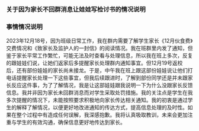 ### 关于因为家长不回群消息让娃娃写检讨书的情况说明

### 事情情况说明

2023年12月18号，因为班级日常工作，我在群内需要了解学生家长《12月伙食费》交费情况和《致家长及监护人的一封信》的阅读情况。我在班群里内发了通知，但鉴于家长平常工作繁忙，可能无法及时查看与处理信息，所以我在班上多次，反复的跟娃娃们说，让她们返家后多提醒家长处理群内通知事宜。但12月19号返校后，还有部份娃娃的家长尚未接龙。于是，中午我在班上跟这部份娃娃说让他们打电话提醒家长处理一下这些事宜，但我后续跟进时，了解到部份同学还是并未跟家长反应这件事，为了了解情况，我是让这部娃娃跟我说明一下为什么没跟家长反馈信息。我并非因为家长未回群消息而对学生采取处罚措施。我的关注点是学生在我多次提醒的情况下，未能按照要求积极地向家长传达相关通知。我的初衷是通过学生的解释了解情况，以便更好地改进通知的传达方式，提高信息处理的及时性。如果在整个过程中有造成任何误解，我深感抱歉。我将认真吸取教训，未来会更加注重与学生的有效沟通，确保信息更好地传达到家长。
